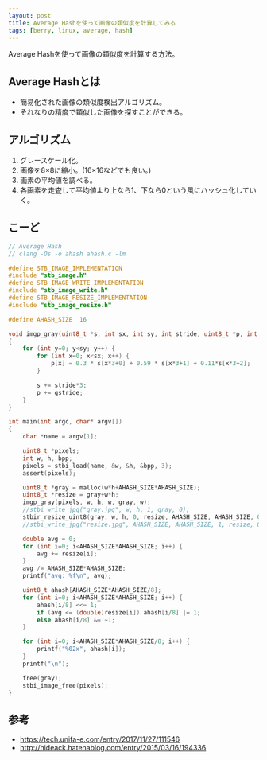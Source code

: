 ```yaml
---
layout: post
title: Average Hashを使って画像の類似度を計算してみる
tags: [berry, linux, average, hash]
---
```


Average Hashを使って画像の類似度を計算する方法。

## Average Hashとは

- 簡易化された画像の類似度検出アルゴリズム。
- それなりの精度で類似した画像を探すことができる。

## アルゴリズム

1. グレースケール化。
2. 画像を8×8に縮小。(16×16などでも良い。)
3. 画素の平均値を調べる。
4. 各画素を走査して平均値より上なら1、下なら0という風にハッシュ化していく。

## こーど

```ahash.c
// Average Hash
// clang -Os -o ahash ahash.c -lm

#define STB_IMAGE_IMPLEMENTATION
#include "stb_image.h"
#define STB_IMAGE_WRITE_IMPLEMENTATION
#include "stb_image_write.h"
#define STB_IMAGE_RESIZE_IMPLEMENTATION
#include "stb_image_resize.h"

#define AHASH_SIZE	16

void imgp_gray(uint8_t *s, int sx, int sy, int stride, uint8_t *p, int gstride)
{
	for (int y=0; y<sy; y++) {
		for (int x=0; x<sx; x++) {
			p[x] = 0.3 * s[x*3+0] + 0.59 * s[x*3+1] + 0.11*s[x*3+2];
		}

		s += stride*3;
		p += gstride;
	}
}

int main(int argc, char* argv[])
{
	char *name = argv[1];

	uint8_t *pixels;
	int w, h, bpp;
	pixels = stbi_load(name, &w, &h, &bpp, 3);
	assert(pixels);

	uint8_t *gray = malloc(w*h+AHASH_SIZE*AHASH_SIZE);
	uint8_t *resize = gray+w*h;
	imgp_gray(pixels, w, h, w, gray, w);
	//stbi_write_jpg("gray.jpg", w, h, 1, gray, 0);
	stbir_resize_uint8(gray, w, h, 0, resize, AHASH_SIZE, AHASH_SIZE, 0, 1);
	//stbi_write_jpg("resize.jpg", AHASH_SIZE, AHASH_SIZE, 1, resize, 0);

	double avg = 0;
	for (int i=0; i<AHASH_SIZE*AHASH_SIZE; i++) {
		avg += resize[i];
	}
	avg /= AHASH_SIZE*AHASH_SIZE;
	printf("avg: %f\n", avg);

	uint8_t ahash[AHASH_SIZE*AHASH_SIZE/8];
	for (int i=0; i<AHASH_SIZE*AHASH_SIZE; i++) {
		ahash[i/8] <<= 1;
		if (avg <= (double)resize[i]) ahash[i/8] |= 1;
		else ahash[i/8] &= ~1;
	}

	for (int i=0; i<AHASH_SIZE*AHASH_SIZE/8; i++) {
		printf("%02x", ahash[i]);
	}
	printf("\n");

	free(gray);
	stbi_image_free(pixels);
}
```


## 参考

- https://tech.unifa-e.com/entry/2017/11/27/111546
- http://hideack.hatenablog.com/entry/2015/03/16/194336
